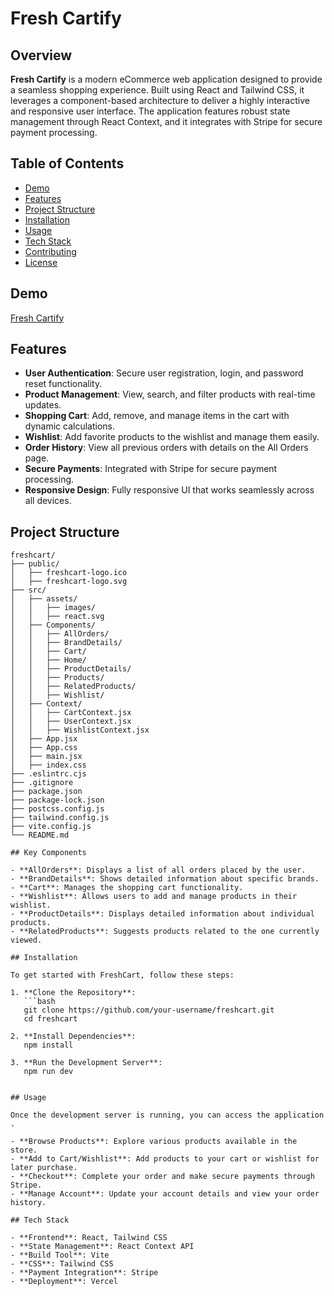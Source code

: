 # Fresh Cartify

## Overview

**Fresh Cartify** is a modern eCommerce web application designed to provide a seamless shopping experience. Built using React and Tailwind CSS, it leverages a component-based architecture to deliver a highly interactive and responsive user interface. The application features robust state management through React Context, and it integrates with Stripe for secure payment processing.

## Table of Contents

- [Demo](#demo)
- [Features](#features)
- [Project Structure](#project-structure)
- [Installation](#installation)
- [Usage](#usage)
- [Tech Stack](#tech-stack)
- [Contributing](#contributing)
- [License](#license)

## Demo

<a href="https://yousef-fresh-cartify.vercel.app/" target="_blank">Fresh Cartify</a>

## Features

- **User Authentication**: Secure user registration, login, and password reset functionality.
- **Product Management**: View, search, and filter products with real-time updates.
- **Shopping Cart**: Add, remove, and manage items in the cart with dynamic calculations.
- **Wishlist**: Add favorite products to the wishlist and manage them easily.
- **Order History**: View all previous orders with details on the All Orders page.
- **Secure Payments**: Integrated with Stripe for secure payment processing.
- **Responsive Design**: Fully responsive UI that works seamlessly across all devices.

## Project Structure

```plaintext
freshcart/
├── public/
│   ├── freshcart-logo.ico
│   ├── freshcart-logo.svg
├── src/
│   ├── assets/
│   │   ├── images/
│   │   ├── react.svg
│   ├── Components/
│   │   ├── AllOrders/
│   │   ├── BrandDetails/
│   │   ├── Cart/
│   │   ├── Home/
│   │   ├── ProductDetails/
│   │   ├── Products/
│   │   ├── RelatedProducts/
│   │   ├── Wishlist/
│   ├── Context/
│   │   ├── CartContext.jsx
│   │   ├── UserContext.jsx
│   │   ├── WishlistContext.jsx
│   ├── App.jsx
│   ├── App.css
│   ├── main.jsx
│   ├── index.css
├── .eslintrc.cjs
├── .gitignore
├── package.json
├── package-lock.json
├── postcss.config.js
├── tailwind.config.js
├── vite.config.js
└── README.md

## Key Components

- **AllOrders**: Displays a list of all orders placed by the user.
- **BrandDetails**: Shows detailed information about specific brands.
- **Cart**: Manages the shopping cart functionality.
- **Wishlist**: Allows users to add and manage products in their wishlist.
- **ProductDetails**: Displays detailed information about individual products.
- **RelatedProducts**: Suggests products related to the one currently viewed.

## Installation

To get started with FreshCart, follow these steps:

1. **Clone the Repository**:
   ```bash
   git clone https://github.com/your-username/freshcart.git
   cd freshcart

2. **Install Dependencies**:
   npm install

3. **Run the Development Server**:
   npm run dev 


## Usage

Once the development server is running, you can access the application .

- **Browse Products**: Explore various products available in the store.
- **Add to Cart/Wishlist**: Add products to your cart or wishlist for later purchase.
- **Checkout**: Complete your order and make secure payments through Stripe.
- **Manage Account**: Update your account details and view your order history.

## Tech Stack

- **Frontend**: React, Tailwind CSS
- **State Management**: React Context API
- **Build Tool**: Vite
- **CSS**: Tailwind CSS
- **Payment Integration**: Stripe
- **Deployment**: Vercel 

